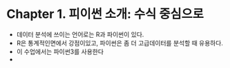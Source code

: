 # Chapter 1. 피이썬 소개: 수식 중심으로
* 데이터 분석에 쓰이는 언어로는 R과 파이썬이 있다.
* R은 통계적인면에서 강점이있고, 파이썬은 좀 더 고급데이터를 분석할 때 유용하다.
* 이 수업에서는 파이썬3를 사용한다
* 